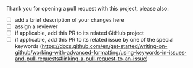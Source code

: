 Thank you for opening a pull request with this project, please also:

* [ ] add a brief description of your changes here
* [ ] assign a reviewer
* [ ] if applicable, add this PR to its related GitHub project
* [ ] if applicable, add this PR to its related issue by one of the special keywords (https://docs.github.com/en/get-started/writing-on-github/working-with-advanced-formatting/using-keywords-in-issues-and-pull-requests#linking-a-pull-request-to-an-issue)
